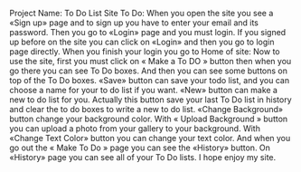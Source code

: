 Project Name: To Do List Site
To Do:
When you open the site you see a «Sign up» page and to sign up you have to enter your email and its password. Then you go to «Login» page and you must login.
If you signed up before on the site you can click on «Login» and then you go to login page directly.
When you finish your login you go to Home of site:
Now to use the site, first you must click on « Make a To DO » button then when you go there you can see To Do boxes. And then you can see some buttons on top of the To Do boxes.
«Save» button can save your todo list, and you can choose a name for your to do list if you want.
«New» button can make a new to do list for you. Actually this button save your last To Do list in history and clear the to do boxes to write a new to do list.
«Change Background» button change your background color.
With « Upload Background » button you can upload a photo from your gallery to your background.
With «Change Text Color» button you can change your text color.
And when you go out the  « Make To Do » page you can see the «History» button.
On «History» page you can see all of your To Do lists.
I hope enjoy my site.
